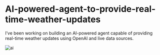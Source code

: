 # AI-powered-agent-to-provide-real-time-weather-updates
I’ve been working on building an AI-powered agent capable of providing real-time weather updates using OpenAI and live data sources.


![ai](https://github.com/user-attachments/assets/0a3382a0-1886-455d-b82b-8a26616d3ab3)


